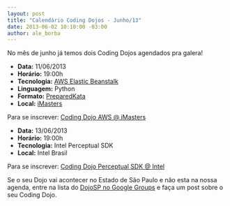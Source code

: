 ```yaml
--- 
layout: post
title: "Calendário Coding Dojos - Junho/13"
date: 2013-06-02 10:10:00 -03:00
author: ale_borba
---
```


No mês de junho já temos dois Coding Dojos agendados pra galera!

+ **Data:** 11/06/2013
+ **Horário:** 19:00h
+ **Tecnologia:** [AWS Elastic Beanstalk](http://aws.amazon.com/pt/elasticbeanstalk/)
+ **Linguagem:** Python
+ **Formato:** [PreparedKata](http://codingdojo.org/cgi-bin/wiki.pl?PreparedKata)
+ **Local:** [iMasters](https://imasters.com.br)

Para se inscrever:
[Coding Dojo AWS @ iMasters](http://credencial.imasters.com.br/coding-dojo-imasters-aws-beanstalk)

+ **Data:** 13/06/2013
+ **Horário:** 19:00h
+ **Tecnologia:** Intel Perceptual SDK
+ **Local:** Intel Brasil

Para se inscrever:
[Coding Dojo Perceptual SDK @ Intel](http://software.intel.com/pt-br/blogs/2013/05/29/intel-perceptual-night)

Se o seu Dojo vai acontecer no Estado de São Paulo e não esta na nossa agenda, entre na lista do [DojoSP no Google Groups](https://groups.google.com/forum/#!forum/dojo_sp) e faça um post sobre o seu Coding Dojo.